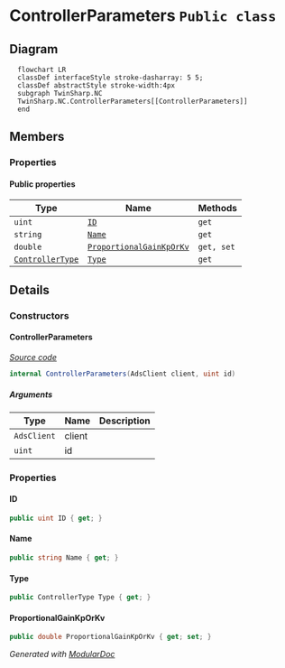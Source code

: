 # ControllerParameters `Public class`

## Diagram
```mermaid
  flowchart LR
  classDef interfaceStyle stroke-dasharray: 5 5;
  classDef abstractStyle stroke-width:4px
  subgraph TwinSharp.NC
  TwinSharp.NC.ControllerParameters[[ControllerParameters]]
  end
```

## Members
### Properties
#### Public  properties
| Type | Name | Methods |
| --- | --- | --- |
| `uint` | [`ID`](#id) | `get` |
| `string` | [`Name`](#name) | `get` |
| `double` | [`ProportionalGainKpOrKv`](#proportionalgainkporkv) | `get, set` |
| [`ControllerType`](./ControllerType.md) | [`Type`](#type) | `get` |

## Details
### Constructors
#### ControllerParameters
[*Source code*](https://github.com///blob//TwinSharp/NC/ControllerParameters.cs#L10)
```csharp
internal ControllerParameters(AdsClient client, uint id)
```
##### Arguments
| Type | Name | Description |
| --- | --- | --- |
| `AdsClient` | client |   |
| `uint` | id |   |

### Properties
#### ID
```csharp
public uint ID { get; }
```

#### Name
```csharp
public string Name { get; }
```

#### Type
```csharp
public ControllerType Type { get; }
```

#### ProportionalGainKpOrKv
```csharp
public double ProportionalGainKpOrKv { get; set; }
```

*Generated with* [*ModularDoc*](https://github.com/hailstorm75/ModularDoc)
